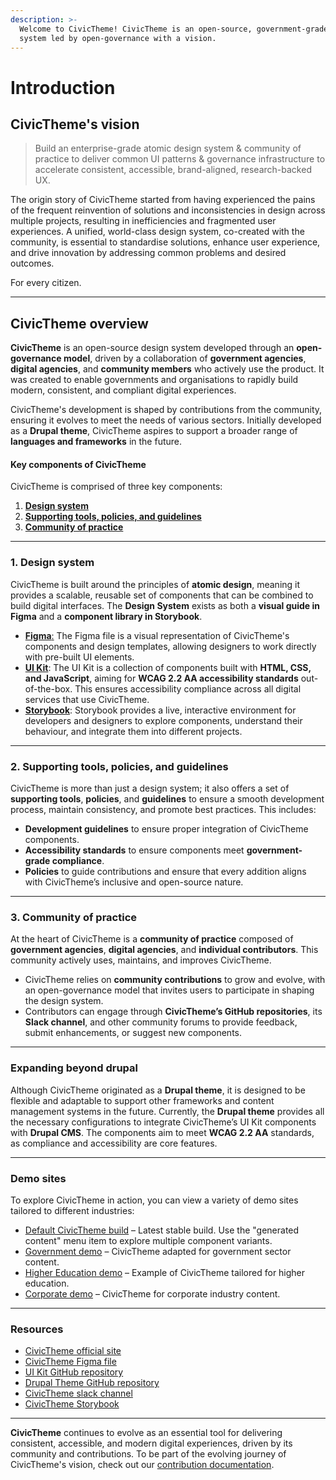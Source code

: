 ```yaml
---
description: >-
  Welcome to CivicTheme! CivicTheme is an open-source, government-grade design
  system led by open-governance with a vision.
---
```


# Introduction

## CivicTheme's vision

> Build an enterprise-grade atomic design system & community of practice to deliver common UI patterns & governance infrastructure to accelerate consistent, accessible, brand-aligned, research-backed UX.

The origin story of CivicTheme started from having experienced the pains of the frequent reinvention of solutions and inconsistencies in design across multiple projects, resulting in inefficiencies and fragmented user experiences. A unified, world-class design system, co-created with the community, is essential to standardise solutions, enhance user experience, and drive innovation by addressing common problems and desired outcomes.&#x20;

For every citizen.

***



## CivicTheme overview

**CivicTheme** is an open-source design system developed through an **open-governance model**, driven by a collaboration of **government agencies**, **digital agencies**, and **community members** who actively use the product. It was created to enable governments and organisations to rapidly build modern, consistent, and compliant digital experiences.

CivicTheme's development is shaped by contributions from the community, ensuring it evolves to meet the needs of various sectors. Initially developed as a **Drupal theme**, CivicTheme aspires to support a broader range of **languages and frameworks** in the future.

#### Key components of CivicTheme

CivicTheme is comprised of three key components:

1. [**Design system**](./#id-1.-design-system)
2. [**Supporting tools, policies, and guidelines**](./#id-2.-supporting-tools-policies-and-guidelines)
3. [**Community of practice**](./#id-3.-community-of-practice)



***

### 1. Design system

CivicTheme is built around the principles of **atomic design**, meaning it provides a scalable, reusable set of components that can be combined to build digital interfaces. The **Design System** exists as both a **visual guide in Figma** and a **component library in Storybook**.

* [**Figma**:](https://www.figma.com/design/i5NTcjBsg2zVjAxUvOl5oU/CivicTheme%3A-Design-System-v1.8.0?node-id=0-1\&t=8Ku5pqx9XeNMv3s1-0) The Figma file is a visual representation of CivicTheme's components and design templates, allowing designers to work directly with pre-built UI elements.
* [**UI Kit**](https://github.com/orgs/civictheme/projects/1): The UI Kit is a collection of components built with **HTML, CSS, and JavaScript**, aiming for **WCAG 2.2 AA accessibility standards** out-of-the-box. This ensures accessibility compliance across all digital services that use CivicTheme.
* [**Storybook**](https://uikit.civictheme.io/?path=/story/welcome--welcome): Storybook provides a live, interactive environment for developers and designers to explore components, understand their behaviour, and integrate them into different projects.



***

### 2. Supporting tools, policies, and guidelines

CivicTheme is more than just a design system; it also offers a set of **supporting tools**, **policies**, and **guidelines** to ensure a smooth development process, maintain consistency, and promote best practices. This includes:

* **Development guidelines** to ensure proper integration of CivicTheme components.
* **Accessibility standards** to ensure components meet **government-grade compliance**.
* **Policies** to guide contributions and ensure that every addition aligns with CivicTheme’s inclusive and open-source nature.



***

### 3. Community of practice

At the heart of CivicTheme is a **community of practice** composed of **government agencies**, **digital agencies**, and **individual contributors**. This community actively uses, maintains, and improves CivicTheme.

* CivicTheme relies on **community contributions** to grow and evolve, with an open-governance model that invites users to participate in shaping the design system.
* Contributors can engage through **CivicTheme’s GitHub repositories**, its **Slack channel**, and other community forums to provide feedback, submit enhancements, or suggest new components.



***

### Expanding beyond drupal

Although CivicTheme originated as a **Drupal theme**, it is designed to be flexible and adaptable to support other frameworks and content management systems in the future. Currently, the **Drupal theme** provides all the necessary configurations to integrate CivicTheme’s UI Kit components with **Drupal CMS**. The components aim to meet **WCAG 2.2 AA** standards, as compliance and accessibility are core features.



***

### Demo sites

To explore CivicTheme in action, you can view a variety of demo sites tailored to different industries:

* [Default CivicTheme build](https://default.civictheme.io/) – Latest stable build. Use the "generated content" menu item to explore multiple component variants.
* [Government demo](https://government.civictheme.io/) – CivicTheme adapted for government sector content.
* [Higher Education demo](https://higher-education-university.civictheme.io/) – Example of CivicTheme tailored for higher education.
* [Corporate demo](https://corporate.civictheme.io/) – CivicTheme for corporate industry content.



***

### Resources

* [CivicTheme official site](https://www.civictheme.io/)
* [CivicTheme Figma file](https://www.figma.com/design/i5NTcjBsg2zVjAxUvOl5oU/CivicTheme%3A-Design-System-v1.8.0?node-id=0-1\&t=8Ku5pqx9XeNMv3s1-0)
* [UI Kit GitHub repository](https://github.com/civictheme/civictheme-ui-kit)
* [Drupal Theme GitHub repository](https://github.com/civictheme/civictheme-drupal)
* [CivicTheme slack channel](https://drupal.slack.com/archives/C039UV0CQBZ)
* [CivicTheme Storybook](https://uikit.civictheme.io/?path=/story/welcome--welcome)



***

**CivicTheme** continues to evolve as an essential tool for delivering consistent, accessible, and modern digital experiences, driven by its community and contributions. To be part of the evolving journey of CivicTheme's vision, check out our [contribution documentation](contributing/contribution-model.md).

